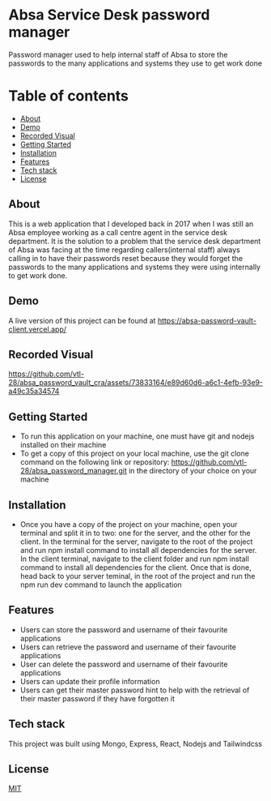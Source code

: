 # Absa Service Desk password manager
Password manager used to help internal staff of Absa to store the passwords to the many applications and systems they use to get work done

# Table of contents
- [About](#about)
- [Demo](#demo)
- [Recorded Visual](#recorded_visual)
- [Getting Started](#getting_started)
- [Installation](#installation)
- [Features](#features)
- [Tech stack](#tech_stack)
- [License](#license)

## About
This is a web application that I developed back in 2017 when I was still an Absa employee working as a call centre agent in the service desk department. It is the solution to a problem that the service desk department of Absa was facing at the time regarding callers(internal staff) always calling in to have their passwords reset because they would forget the passwords to the many applications and systems they were using internally to get work done. 

## Demo
A live version of this project can be found at <a alt="live link" src="https://absa-password-vault-client.vercel.app/">https://absa-password-vault-client.vercel.app/</a>
## Recorded Visual
https://github.com/vtl-28/absa_password_vault_cra/assets/73833164/e89d60d6-a6c1-4efb-93e9-a49c35a34574

## Getting Started
- To run this application on your machine, one must have git and nodejs installed on their machine
- To get a copy of this project on your local machine, use the git clone command on the following link or repository: https://github.com/vtl-28/absa_password_manager.git in the directory of your choice on your machine

## Installation

- Once you have a copy of the project on your machine, open your terminal and split it in to two: one for the server, and the other for the client. In the terminal for the server, navigate to the root of the project and run npm install command to install all dependencies for the server. In the client terminal, navigate to the client folder and run npm install command to install all dependencies for the client. Once that is done, head back to your server teminal, in the root of the project and run the npm run dev command to launch the application

## Features
- Users can store the password and username of their favourite applications
- Users can retrieve the password and username of their favourite applications
- User can delete the password and username of their favourite applications
- Users can update their profile information
- Users can get their master password hint to help with the retrieval of their master password if they have         forgotten it

## Tech stack
This project was built using Mongo, Express, React, Nodejs and Tailwindcss

## License
[MIT](https://choosealicense.com/licenses/mit/)
